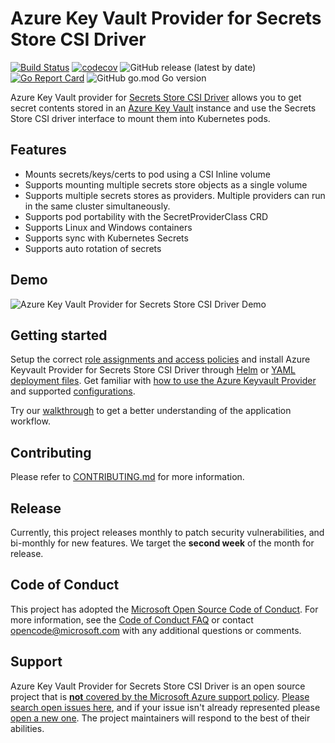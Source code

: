 # Azure Key Vault Provider for Secrets Store CSI Driver

[![Build Status](https://dev.azure.com/AzureContainerUpstream/Secrets%20Store%20CSI%20Driver%20Provider%20Azure/_apis/build/status/csi-secrets-store-provider-azure-nightly?branchName=master)](https://dev.azure.com/AzureContainerUpstream/Secrets%20Store%20CSI%20Driver%20Provider%20Azure/_build/latest?definitionId=370&branchName=master)
[![codecov](https://codecov.io/gh/Azure/secrets-store-csi-driver-provider-azure/branch/master/graph/badge.svg)](https://codecov.io/gh/Azure/secrets-store-csi-driver-provider-azure)
![GitHub release (latest by date)](https://img.shields.io/github/v/release/Azure/secrets-store-csi-driver-provider-azure)
[![Go Report Card](https://goreportcard.com/badge/Azure/secrets-store-csi-driver-provider-azure)](https://goreportcard.com/report/Azure/secrets-store-csi-driver-provider-azure)
![GitHub go.mod Go version](https://img.shields.io/github/go-mod/go-version/Azure/secrets-store-csi-driver-provider-azure)

Azure Key Vault provider for [Secrets Store CSI Driver](https://github.com/kubernetes-sigs/secrets-store-csi-driver) allows you to get secret contents stored in an [Azure Key Vault](https://docs.microsoft.com/en-us/azure/key-vault/general/overview) instance and use the Secrets Store CSI driver interface to mount them into Kubernetes pods.

## Features

- Mounts secrets/keys/certs to pod using a CSI Inline volume
- Supports mounting multiple secrets store objects as a single volume
- Supports multiple secrets stores as providers. Multiple providers can run in the same cluster simultaneously.
- Supports pod portability with the SecretProviderClass CRD
- Supports Linux and Windows containers
- Supports sync with Kubernetes Secrets
- Supports auto rotation of secrets

## Demo

![Azure Key Vault Provider for Secrets Store CSI Driver Demo](images/demo.gif "Secrets Store CSI Driver Azure Key Vault Provider Demo")

## Getting started

Setup the correct [role assignments and access policies](https://azure.github.io/secrets-store-csi-driver-provider-azure/docs/configurations/identity-access-modes/) and install Azure Keyvault Provider for Secrets Store CSI Driver through [Helm](https://azure.github.io/secrets-store-csi-driver-provider-azure/docs/getting-started/installation/#deployment-using-helm) or [YAML deployment files](https://azure.github.io/secrets-store-csi-driver-provider-azure/docs/getting-started/installation/#using-deployment-yamls). Get familiar with [how to use the Azure Keyvault Provider](https://azure.github.io/secrets-store-csi-driver-provider-azure/docs/getting-started/usage/) and supported [configurations](https://azure.github.io/secrets-store-csi-driver-provider-azure/docs/configurations/).

Try our [walkthrough](https://azure.github.io/secrets-store-csi-driver-provider-azure/docs/demos/standard-walkthrough/) to get a better understanding of the application workflow.

## Contributing

Please refer to [CONTRIBUTING.md](./CONTRIBUTING.md) for more information.

## Release

Currently, this project releases monthly to patch security vulnerabilities, and bi-monthly for new features. We target the **second week** of the month for release.

## Code of Conduct

This project has adopted the [Microsoft Open Source Code of Conduct](https://opensource.microsoft.com/codeofconduct/). For more information, see the [Code of Conduct FAQ](https://opensource.microsoft.com/codeofconduct/faq) or contact [opencode@microsoft.com](mailto:opencode@microsoft.com) with any additional questions or comments.

## Support

Azure Key Vault Provider for Secrets Store CSI Driver is an open source project that is [**not** covered by the Microsoft Azure support policy](https://support.microsoft.com/en-us/help/2941892/support-for-linux-and-open-source-technology-in-azure). [Please search open issues here](https://github.com/Azure/secrets-store-csi-driver-provider-azure/issues), and if your issue isn't already represented please [open a new one](https://github.com/Azure/secrets-store-csi-driver-provider-azure/issues/new/choose). The project maintainers will respond to the best of their abilities.
